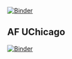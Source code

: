 [![Binder](https://mybinder.org/badge_logo.svg)](https://mybinder.org/v2/gh/Moelf/BinderTest/HEAD)


## AF UChicago
[![Binder](https://binderhub.af.uchicago.edu/badge_logo.svg)](https://binderhub.af.uchicago.edu/v2/gh/Moelf/BinderTest/HEAD)
